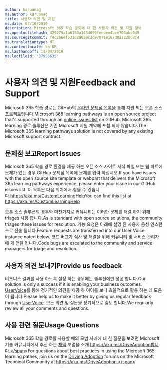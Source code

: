 ```yaml
---
author: karuanag
ms.author: karuanag
title: 사용자 의견 및 지원
ms.date: 02/10/2019
description: Microsoft 365 학습 경로에 대 한 사용자 의견 및 지원 정보
ms.openlocfilehash: 429275a1a6153a1434099feebee4bce703abe045
ms.sourcegitcommit: f4c2b6ef531d2d820c3d97871e187d0a2220d8f4
ms.translationtype: MT
ms.contentlocale: ko-KR
ms.lasthandoff: 11/04/2019
ms.locfileid: "37956635"
---
```

# <a name="feedback-and-support"></a><span data-ttu-id="3be82-103">사용자 의견 및 지원</span><span class="sxs-lookup"><span data-stu-id="3be82-103">Feedback and Support</span></span>

<span data-ttu-id="3be82-104">Microsoft 365 학습 경로는 GitHub의 [온라인 문제점 목록을](https://aka.ms/CustomLearningHelp) 통해 지원 되는 오픈 소스 프로젝트입니다.</span><span class="sxs-lookup"><span data-stu-id="3be82-104">Microsoft 365 learning pathways is an open source project that's supported through an [online issues list](https://aka.ms/CustomLearningHelp) on GitHub.</span></span> <span data-ttu-id="3be82-105">Microsoft 365 learning 경로 솔루션은 기존 Microsoft 지원 계약에 포함 되지 않습니다.</span><span class="sxs-lookup"><span data-stu-id="3be82-105">The Microsoft 365 learning pathways solution is not covered by any existing Microsoft support contract.</span></span>  

## <a name="report-issues"></a><span data-ttu-id="3be82-106">문제점 보고</span><span class="sxs-lookup"><span data-stu-id="3be82-106">Report Issues</span></span>

<span data-ttu-id="3be82-107">Microsoft 365 학습 경로 환경을 제공 하는 오픈 소스 사이트 서식 파일 또는 웹 파트에 문제가 있는 경우 GitHub 문제점 목록에 문제를 입력 하십시오.</span><span class="sxs-lookup"><span data-stu-id="3be82-107">If you have issues with the open source site template or webpart that delivers the Microsoft 365 learning pathways experience, please enter your issue in our GitHub issues list.</span></span>  <span data-ttu-id="3be82-108">이 목록은 다음 위치에서 찾을 수 있습니다.https://aka.ms/CustomLearningHelp</span><span class="sxs-lookup"><span data-stu-id="3be82-108">You can find this list at https://aka.ms/CustomLearningHelp</span></span>  

<span data-ttu-id="3be82-109">오픈 소스 솔루션의 경우와 마찬가지로 커뮤니티는 이러한 문제를 해결 하기 위해 triages 사용 합니다.</span><span class="sxs-lookup"><span data-stu-id="3be82-109">As is standard with open source solutions, the community triages these issues for resolution.</span></span> <span data-ttu-id="3be82-110">기능 요청은 아래에 설명 된 사용자 음성 인스턴스로 전송 됩니다.</span><span class="sxs-lookup"><span data-stu-id="3be82-110">Feature requests are transferred into our User Voice instance noted below.</span></span> <span data-ttu-id="3be82-111">코드 버그가 심사 및 해결을 위해 커뮤니티 및 서비스 관리자에 게 전달 됩니다.</span><span class="sxs-lookup"><span data-stu-id="3be82-111">Code bugs are escalated to the community and service managers for triage and resolution.</span></span>  

## <a name="provide-us-feedback"></a><span data-ttu-id="3be82-112">사용자 의견 보내기</span><span class="sxs-lookup"><span data-stu-id="3be82-112">Provide us feedback</span></span>

<span data-ttu-id="3be82-113">비즈니스 결과를 사용 하도록 설정 하는 경우에는 솔루션에만 성공 합니다.</span><span class="sxs-lookup"><span data-stu-id="3be82-113">Our solution is only a success if it is enabling your business outcomes.</span></span>  <span data-ttu-id="3be82-114">[UserVoice](https://microsoftteams.uservoice.com/forums/913429-learning-solutions)를 통해 정기적인 의견을 제공 하 여이를 보다 효율적으로 활용 하는 데 도움이 됩니다.</span><span class="sxs-lookup"><span data-stu-id="3be82-114">Please help us to make it better by giving us regular feedback through  [UserVoice](https://microsoftteams.uservoice.com/forums/913429-learning-solutions).</span></span>  <span data-ttu-id="3be82-115">모든 의견 및 질문을 정기적으로 검토 합니다.</span><span class="sxs-lookup"><span data-stu-id="3be82-115">We regularly review all your comments and questions.</span></span> 

## <a name="usage-questions"></a><span data-ttu-id="3be82-116">사용 관련 질문</span><span class="sxs-lookup"><span data-stu-id="3be82-116">Usage Questions</span></span>

<span data-ttu-id="3be82-117">Microsoft 365 학습 경로를 사용할 때의 모범 사례에 대 한 질문을 보려면 Microsoft 기술 커뮤니티에서 추진 하는 [채택](https://aka.ms/DriveAdoption) 포럼을 소개 https://aka.ms/DriveAdoption합니다.</span><span class="sxs-lookup"><span data-stu-id="3be82-117">For questions about best practices in using the Microsoft 365 learning pathes, join us on the [Driving Adoption](https://aka.ms/DriveAdoption) forums on the Microsoft Technical Community at https://aka.ms/DriveAdoption.</span></span> 

